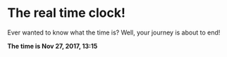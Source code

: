 # The real time clock!

Ever wanted to know what the time is? Well, your journey is about to end!

**The time is Nov 27, 2017, 13:15**
